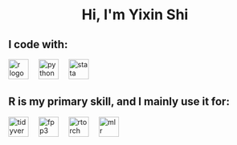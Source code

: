 <h1 align="center">Hi, I'm Yixin Shi</h1>

<h2 align="left">I code with:</h2>


<div align="left">
  <img src="https://cdn.jsdelivr.net/gh/devicons/devicon/icons/r/r-original.svg" height="40" alt="r logo"  />
  <img width="12" />
  <img src="https://cdn.jsdelivr.net/gh/devicons/devicon/icons/python/python-original.svg" height="40" alt="python logo"  />
  <img width="12" />
  <img src="https://www.svgrepo.com/show/374098/stata.svg" height="40" alt="stata logo"  />
</div>

<h2 align="left">R is my primary skill, and I mainly use it for:</h2>

<div align="left">
  <img src="https://upload.wikimedia.org/wikipedia/commons/6/62/Tidyverse_hex_logo.svg" height ="40" alt="tidyverse logo"  />
  <img width="12" />
  <img src="https://pkg.robjhyndman.com/fpp3/logo.png" height ="40" alt="fpp3 logo"  />  
  <img width="12" />
  <img src="https://torch.mlverse.org/css/images/hex/torch.png" height ="40" alt="rtorch logo"  />  
  <img width="12" />
  <img src="https://mlr3.mlr-org.com/logo.svg" height ="40" alt="mlr logo"  />  
  <img width="12" />
</div>

